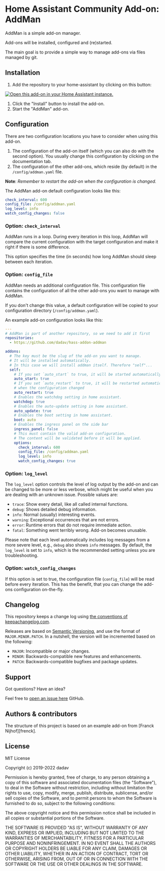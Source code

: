 # Home Assistant Community Add-on: AddMan

AddMan is a simple add-on manager.

Add-ons will be installed, configured and (re)started.

The main goal is to provide a simple way to manage add-ons via files
managed by git.

## Installation

1. Add the repository to your home-assistant by clicking on this button:

[![Open this add-on in your Home Assistant instance.][addon-badge]][addon]

1. Click the "Install" button to install the add-on.
1. Start the "AddMan" add-on.

## Configuration

There are two configuration locations you have to consider when using
this add-on.

1. The configuration of the add-on itself
(which you can also do with the second option). You usually change this
configuration by clicking on the documentation tab.
2. The configuration of the other add-ons, which reside (by default) in the
`/config/addman.yaml` file.

**Note**: _Remember to restart the add-on when the configuration is changed._

The AddMan add-on default configuration looks like this:

```yaml
check_interval: 600
config_file: /config/addman.yaml
log_level: info
watch_config_changes: false
```

### Option: `check_interval`

AddMan runs in a loop. During every iteration in this loop, AddMan will
compare the current configuration with the target configuration and make
it right if there is some difference.

This option specifies the time (in seconds) how long AddMan should sleep
between each iteration.

### Option: `config_file`

AddMan needs an additional configuration file. This configuration file
contains the configuration of all the other add-ons you want to manage
with AddMan.

If you don't change this value, a default configuration will be copied 
to your configuration directory (`/config/addman.yaml`).

An example add-on configuration looks like this:

```yaml
---
# AddMan is part of another repository, so we need to add it first
repositories:
  - https://github.com/dadav/hass-addon-addman

addons:
  # The key must be the slug of the add-on you want to manage.
  # It will be installed automatically.
  # In this case we will install addman itself. Therefore "self"...
  self:
    # If you set `auto_start` to true, it will be started automatically.
    auto_start: true
    # If you set `auto_restart` to true, it will be restarted automatically.
    # when the configuration changed
    auto_restart: true
    # Enables the watchdog setting in home assistant.
    watchdog: true
    # Enables the auto-update setting in home assistant.
    auto_update: true
    # Enables the boot setting in home assistant.
    boot: auto
    # Enables the ingress panel on the side bar
    ingress_panel: false
    # This must contain the valid add-on configuration.
    # The content will be validated before it will be applied.
    options:
      check_interval: 600
      config_file: /config/addman.yaml
      log_level: info
      watch_config_changes: true
```

### Option: `log_level`

The `log_level` option controls the level of log output by the add-on and can
be changed to be more or less verbose, which might be useful when you are
dealing with an unknown issue. Possible values are:

- `trace`: Show every detail, like all called internal functions.
- `debug`: Shows detailed debug information.
- `info`: Normal (usually) interesting events.
- `warning`: Exceptional occurrences that are not errors.
- `error`: Runtime errors that do not require immediate action.
- `fatal`: Something went terribly wrong. Add-on becomes unusable.

Please note that each level automatically includes log messages from a
more severe level, e.g., `debug` also shows `info` messages. By default,
the `log_level` is set to `info`, which is the recommended setting unless
you are troubleshooting.

### Option: `watch_config_changes`

If this option is set to true, the configuration file (`config_file`) will
be read before every iteration. This has the benefit, that you can change
the add-ons configuration on-the-fly.

## Changelog

This repository keeps a change log using [the conventions of keepachangelog.com][changelog].

Releases are based on [Semantic Versioning][semver], and use the format
of `MAJOR.MINOR.PATCH`. In a nutshell, the version will be incremented
based on the following:

- `MAJOR`: Incompatible or major changes.
- `MINOR`: Backwards-compatible new features and enhancements.
- `PATCH`: Backwards-compatible bugfixes and package updates.

## Support

Got questions? Have an idea?

Feel free to [open an issue here][issue] GitHub.

## Authors & contributors

The structure of this project is based on an example add-on from [Franck Nijhof][frenck].

## License

MIT License

Copyright (c) 2019-2022 dadav

Permission is hereby granted, free of charge, to any person obtaining a copy
of this software and associated documentation files (the "Software"), to deal
in the Software without restriction, including without limitation the rights
to use, copy, modify, merge, publish, distribute, sublicense, and/or sell
copies of the Software, and to permit persons to whom the Software is
furnished to do so, subject to the following conditions:

The above copyright notice and this permission notice shall be included in all
copies or substantial portions of the Software.

THE SOFTWARE IS PROVIDED "AS IS", WITHOUT WARRANTY OF ANY KIND, EXPRESS OR
IMPLIED, INCLUDING BUT NOT LIMITED TO THE WARRANTIES OF MERCHANTABILITY,
FITNESS FOR A PARTICULAR PURPOSE AND NONINFRINGEMENT. IN NO EVENT SHALL THE
AUTHORS OR COPYRIGHT HOLDERS BE LIABLE FOR ANY CLAIM, DAMAGES OR OTHER
LIABILITY, WHETHER IN AN ACTION OF CONTRACT, TORT OR OTHERWISE, ARISING FROM,
OUT OF OR IN CONNECTION WITH THE SOFTWARE OR THE USE OR OTHER DEALINGS IN THE
SOFTWARE.

[addon-badge]: https://my.home-assistant.io/badges/supervisor_addon.svg
[addon]: https://my.home-assistant.io/redirect/supervisor_addon/?addon=1fa9e8ff_addman&repository_url=https%3A%2F%2Fgithub.com%2Fdadav%2Fhass-addon-addman
[changelog]: https://keepachangelog.com/en/1.0.0/
[issue]: https://github.com/dadav/hass-addon-addman/issues
[semver]: http://semver.org/spec/v2.0.0
